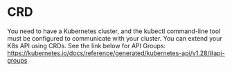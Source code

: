 # CRD

You need to have a Kubernetes cluster, and the kubectl command-line tool must be configured to communicate with your cluster. You can extend your K8s API using CRDs. 
See the link below for API Groups:
https://kubernetes.io/docs/reference/generated/kubernetes-api/v1.28/#api-groups
